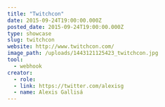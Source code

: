 ```yaml
---
title: "Twitchcon"
date: 2015-09-24T19:00:00.000Z
posted_date: 2015-09-24T19:00:00.000Z
type: showcase
slug: twitchcon
website: http://www.twitchcon.com/
image_path: /uploads/1443121125423_twitchcon.jpg
tool:
  - webhook
creator:
  - role:
  - link: https://twitter.com/alexisg
  - name: Alexis Gallisá
---
```


